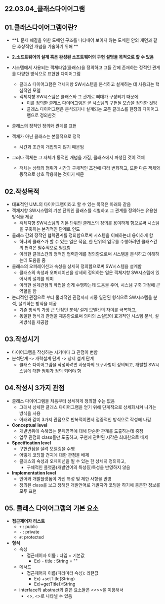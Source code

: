 ## 22.03.04_클래스다이어그램

## 01.클래스다이어그램이란?

- **1. 문제 해결을 위한 도메인 구조를 나타내어 보이지 않는 도메인 안의 개면과 같은 추상적인 개념을 기술하기 위해 **
- **2.소프트웨어의 설계 혹은 완성된 소프트웨어의 구현 설명을 목적으로 할 수 있음**

- 시스템에서 사용되는 객체타입(클래스)을 정의하고 그들 간에 존재하는 정적인 관계를 다양한 방식으로 표현한 다이어그램
  - 클래스 다이어그램은 객체지향 SW시스템을 분석하고 설계하는 데 사용되는 핵심적인 모델
  - 객체지향 SW시스템은 클래스와 그 관계로 뼈대가 구성되기 때문에
    - 이를 정의한 클래스 다이어그램은 곧 시스템의 구현될 모습을 정의한 것임
    - 클래스 다이어그램은 분석되거나 설계되는 모든 클래스를 한장의 다이어그램으로 정의한것
- 클래스의 정적인 정의와 관계를 표현
- 객체가 아닌 클래스는 본질적으로 정적
  - 시간과 조건이 개입되지 않기 때문임
- 그러나 객체는 그 자체가 동적인 개념을 가짐, 클래스에서 파생된 것이 객체
  - 객체는 상태와 행위가 시간과 구체적인 조건에 따라 변화하고, 또한 다른 객체와 동적으로 상호 작용하는 것이기 때문

## 02.작성목적

- 대표적인 UML의 다이어그램이라고 할 수 있는 목적은 아래와 같음
- 객체지향 SW시스템의 기본 단위인 클래스를 식별하고 그 관계를 정의하는 유용한 방식을 제공
  - 객체지향 SW시스템의 기본 단위인 클래스의 정의를 용이하게 함으로써 시스템을 구축하는 본격적인 단계로 인도
- 클래스 간의 정적인 협력관계를 정의함으로써 시스템을 이해하는데 용이하게 함
  - 하나의 클래스가 할 수 있는 일은 적음, 한 단위의 임무를 수행하려면 클래스간의 협력은 필수적으로 필요함
  - 이러한 클래스간의 정적인 협력관계를 정의함으로써 시스템을 분석하고 이해하는데 도움을 줌
- 클래스의 오퍼레이션과 속성을 상세히 정의함으로써 SW시스템을 설계함
  - 클래스의 속성과 오퍼레이션을 상세히 정의하는 일은 객체지향 SW시스템에 있어서의 설계를 의미
  - 이러한 설계관점의 작업을 쉽게 수행하는데 도움을 주어, 시스템 구축 과정에 큰 역할을 함
- 논리적인 관점으로 부터 물리적인 관점까지 시종 일관된 형식으로 SW시스템을 분석, 설계하는 방식을 제공
  - 기존 방식의 가장 큰 단점인 분석/ 설계 모델간의 차이를 극복하고,
  - 동일한 형식과 관점을 제공함으로써 의미의 소실없이 효과적인 시스템 분석, 설계방식을 제공함

## 03.작성시기

- 다이어그램을 작성하는 시기마다 그 관점이 변함
- 분석단계 -> 개략설계 단계 -> 상세 설계 단계
  - 클래스 다이어그램을 작성하려면 사용자의 요구사항이 정의되고, 개발할 SW시스템에 대한 범위가 정의 되어야 함

## 04.작성시 3가지 관점

- 클래스 다이어그램을 처음부터 상세하게 정의할 수는 없음
  - 그래서 상세한 클래스 다이어그램을 얻기 위해 단계적으로 상세화시켜 나가는 방식을 사용
  - 아래와 같이 3가지 관점으로 반복적이면서 점증적인 방식으로 작성해 나감
- **Conceptual level**
  - 개발범위에 속해있는 문제영역에 대해 단순한 관계를 도출하는데 중점
  - 업무 관점의 class들만 도출하고, 구현에 관련된 시각은 최대한으로 배제
- **Specification level**
  - 구현관점을 살려 모델링을 수행
  - 어떻게 코딩할 건지에 대한 관점을 배제
  - 클래스의 속성과 오페이션을 될 수 있는 한 상세히 정의하고, 
    - 구체적인 플랫폼(개발언어의 특성등)특성을 반영하지 않음
- **Implementation level**
  - 언어와 개발플랫폼이 가진 특성 및 제한 사항을 반영
  - 정의된 class를 보고 정해진 개발언어로 개발자가 코딩을 하기에 충분한 정보를 모두 표현

## 05. 클래스 다이어그램의 기본 요소

- **접근제어자 리스트**
  - `+` : public
  - `-` : private
  - `#`: protected
- **형식**
  - 속성
    - 접근제어자 이름 : 타입 = 기본값
      - Ex) - title : String = ""
  - 메서드
    - 접근제어자 이름(파라미터 속성): 리턴값
      - Ex) +setTitle(String)
      - Ex)+getTitle():String
  - interface와 abstract와 같은 요소들은 <<>>을 이용해서
    - <<interface>>, <<abstract>>로 나타낼 수 있음



